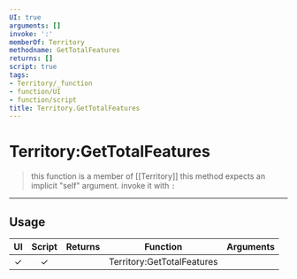 ```yaml
---
UI: true
arguments: []
invoke: ':'
memberOf: Territory
methodname: GetTotalFeatures
returns: []
script: true
tags:
- Territory/_function
- function/UI
- function/script
title: Territory.GetTotalFeatures
---
```

# Territory:GetTotalFeatures
> this function is a member of [[Territory]]
> this method expects an implicit "self" argument. invoke it with `:`
-----
## Usage
|  UI | Script | Returns | Function | Arguments |
|:---:|:------:|-------:|:--------:|:---------|
|✓|✓||Territory:GetTotalFeatures||
